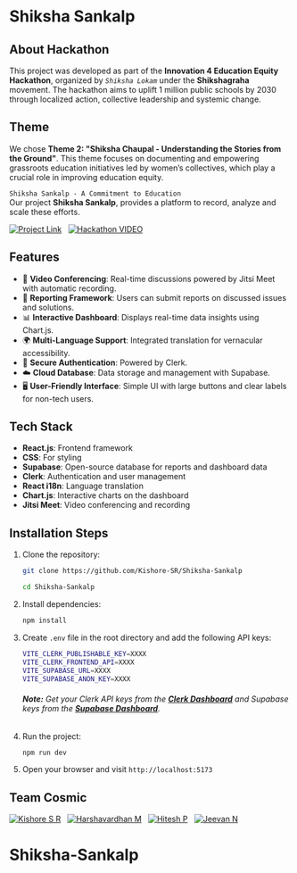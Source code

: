 #  Shiksha Sankalp

## About Hackathon

This project was developed as part of the **Innovation 4 Education Equity Hackathon**, organized by *`Shiksha Lokam`* under the **Shikshagraha** movement. The hackathon aims to uplift 1 million public schools by 2030 through localized action, collective leadership and systemic change.

## Theme

We chose **Theme 2: "Shiksha Chaupal - Understanding the Stories from the Ground"**. This theme focuses on documenting and empowering grassroots education initiatives led by women’s collectives, which play a crucial role in improving education equity.

`Shiksha Sankalp - A Commitment to Education`  
Our project **Shiksha Sankalp**, provides a platform to record, analyze and scale these efforts.

[![Project Link](https://img.shields.io/badge/Project%20Link-37a779?style=for-the-badge)](https://shikshasankalp.vercel.app/)  &nbsp; 
[![Hackathon VIDEO](https://img.shields.io/badge/Demo%20VIDEO-%23FF0000.svg?style=for-the-badge&logo=YouTube&logoColor=white)](https://youtu.be/HKfKNdXa9s4)  

## Features 

- 🎥 **Video Conferencing**: Real-time discussions powered by Jitsi Meet with automatic recording.
- 📝 **Reporting Framework**: Users can submit reports on discussed issues and solutions.
- 📊 **Interactive Dashboard**: Displays real-time data insights using Chart.js.
- 🌍 **Multi-Language Support**: Integrated translation for vernacular accessibility.
- 🔐 **Secure Authentication**: Powered by Clerk.
- ☁️ **Cloud Database**: Data storage and management with Supabase.
- 🖥 **User-Friendly Interface**: Simple UI with large buttons and clear labels for non-tech users.

## Tech Stack

- **React.js**: Frontend framework
- **CSS**: For styling
- **Supabase**: Open-source database for reports and dashboard data
- **Clerk**: Authentication and user management
- **React i18n**: Language translation
- **Chart.js**: Interactive charts on the dashboard
- **Jitsi Meet**: Video conferencing and recording

## Installation Steps

1. Clone the repository:
   ```sh
   git clone https://github.com/Kishore-SR/Shiksha-Sankalp
   ```
   ```sh
   cd Shiksha-Sankalp
   ```
2. Install dependencies:
   ```sh
   npm install
   ```
3. Create `.env` file in the root directory and add the following API keys:

   ```sh
   VITE_CLERK_PUBLISHABLE_KEY=XXXX
   VITE_CLERK_FRONTEND_API=XXXX
   VITE_SUPABASE_URL=XXXX
   VITE_SUPABASE_ANON_KEY=XXXX
   ```
   ###### **Note:** Get your Clerk API keys from the **[Clerk Dashboard](https://clerk.dev/)** and Supabase keys from the **[Supabase Dashboard](https://supabase.com/)**.

4. Run the project:
   ```sh
   npm run dev
   ```
5. Open your browser and visit `http://localhost:5173`

## Team Cosmic

[![Kishore S R](https://img.shields.io/badge/kishore%20s%20r-%230077B5.svg?style=for-the-badge&logo=linkedin&logoColor=white)](https://www.linkedin.com/in/Kishore-SR) &nbsp;
[![Harshavardhan M](https://img.shields.io/badge/harshavardhan%20m-%230077B5.svg?style=for-the-badge&logo=linkedin&logoColor=white)](https://www.linkedin.com/in/harshavardhan-md/) &nbsp;
[![Hitesh P](https://img.shields.io/badge/hitesh%20p-%230077B5.svg?style=for-the-badge&logo=linkedin&logoColor=white)](https://www.linkedin.com/in/hitesh-p-aa55662a3) &nbsp;
[![Jeevan N](https://img.shields.io/badge/jeevan%20n-%230077B5.svg?style=for-the-badge&logo=linkedin&logoColor=white)](https://www.linkedin.com/in/jeevan-n-39a5652a3/)
# Shiksha-Sankalp
